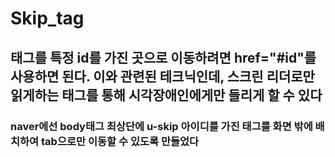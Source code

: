 # Skip_tag

## 태그를 특정 id를 가진 곳으로 이동하려면 href="#id"를 사용하면 된다. 이와 관련된 테크닉인데, 스크린 리더로만 읽게하는 태그를 통해 시각장애인에게만 들리게 할 수 있다

### naver에선 body태그 최상단에 u-skip 아이디를 가진 태그를 화면 밖에 배치하여 tab으로만 이동할 수 있도록 만들었다
